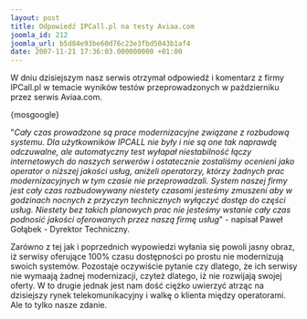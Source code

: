 ```yaml
---
layout: post
title: Odpowiedź IPCall.pl na testy Aviaa.com
joomla_id: 212
joomla_url: b5d84e93be60d76c23e3fbd5043b1af4
date: 2007-11-21 17:36:03.000000000 +01:00
---
```

W dniu dzisiejszym nasz serwis otrzymał odpowiedź i komentarz z firmy IPCall.pl w temacie wynik&oacute;w test&oacute;w przeprowadzonych w październiku przez serwis Aviaa.com.<p>{mosgoogle}</p><p>&quot;<em>Cały czas prowadzone są prace modernizacyjne związane z rozbudową systemu. Dla użytkownik&oacute;w IPCALL nie były i nie są one tak naprawdę odczuwalne, ale automatyczny test wyłapał niestabilność łączy internetowych do naszych serwer&oacute;w i ostatecznie zostaliśmy ocenieni jako operator o niższej jakości usług, aniżeli operatorzy, kt&oacute;rzy żadnych prac modernizacyjnych w tym czasie nie przeprowadzali. System naszej firmy jest cały czas rozbudowywany niestety czasami jesteśmy zmuszeni aby w godzinach nocnych z przyczyn technicznych wyłączyć dostęp do części usług. Niestety bez takich planowych prac nie jesteśmy wstanie cały czas podnosić jakości oferowanych przez naszą firmę usług</em>&quot; - napisał Paweł Gołąbek - Dyrektor Techniczny.</p><p>Zar&oacute;wno z tej jak i poprzednich wypowiedzi wyłania się powoli jasny obraz, iż serwisy oferujące 100% czasu dostępności po prostu nie modernizują swoich system&oacute;w. Pozostaje oczywiście pytanie czy dlatego, że ich serwisy nie wymaają żadnej modernizacji, czyteż dlatego, iż nie rozwijają swojej oferty. W to drugie jednak jest nam dość ciężko uwierzyć atrząc na dzisiejszy rynek telekomunikacyjny i walkę o klienta między operatorami. Ale to tylko nasze zdanie.</p>
